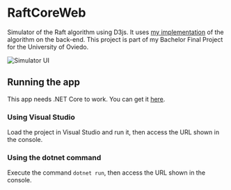 # RaftCoreWeb

Simulator of the Raft algorithm using D3js. It uses [my implementation](https://github.com/guille/raftcore) of the algorithm on the back-end. This project is part of my Bachelor Final Project for the University of Oviedo.

![Simulator UI](https://raw.githubusercontent.com/guille/RaftCoreWeb/master/img.png)

## Running the app

This app needs .NET Core to work. You can get it [here](https://dotnet.github.io/).

### Using Visual Studio

Load the project in Visual Studio and run it, then access the URL shown in the console.

### Using the dotnet command

Execute the command `dotnet run`, then access the URL shown in the console.